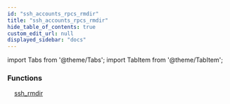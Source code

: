```yaml
---
id: "ssh_accounts_rpcs_rmdir"
title: "ssh_accounts_rpcs_rmdir"
hide_table_of_contents: true
custom_edit_url: null
displayed_sidebar: "docs"
---
```


import Tabs from '@theme/Tabs';
import TabItem from '@theme/TabItem';

<Tabs queryString="view">
  <TabItem value="components" label="Components" default>

### Functions
    [ssh_rmdir](../../ssh/tables/ssh_accounts_rpcs_rmdir.SshRmdir)

</TabItem>
  <TabItem value="code-examples" label="Code examples">

</TabItem>
</Tabs>
